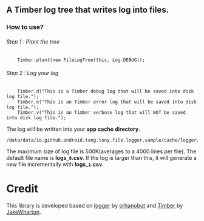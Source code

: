 ## A Timber log tree that writes log into files.


### How to use?

###### Step 1 : Plant the tree
```
    Timber.plant(new FileLogTree(this, Log.DEBUG));
```

###### Step 2 : Log your log
```
    Timber.d("This is a Timber debug log that will be saved into disk log file.");
    Timber.e("This is an Timber error log that will be saved into disk log file.");
    Timber.v("This is an Timber verbose log that will NOT be saved into disk log file.");
```

The log will be written into your **app cache directory**.

```
/data/data/io.github.android.tang.tony.file.logger.sample/cache/logger/logs_0.csv
```

The maximum size of log file is 500K(averages to a 4000 lines per file).
The default file name is **logs_```0```.csv**. If the log is larger than
this, it will generate a new file incrementally with **logs_```1```.csv**.


# Credit
This library is developed based on [logger](https://github.com/orhanobut/logger) by [orhanobut](https://github.com/orhanobut)
and [Timber](https://github.com/JakeWharton/timber) by [JakeWharton](https://github.com/JakeWharton).
